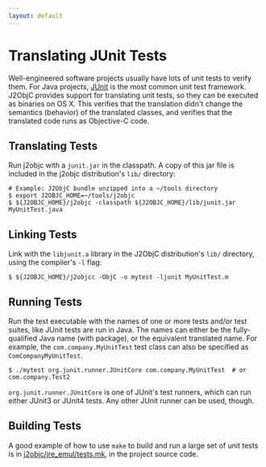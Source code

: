 ```yaml
---
layout: default
---
```


# Translating JUnit Tests

Well-engineered software projects usually have lots of unit tests to verify them. For Java projects, [JUnit](http://junit.sourceforge.net/) is the most common unit test framework.  J2ObjC provides support for translating unit tests, so they can be executed as binaries on OS X. This verifies that the translation didn't change the semantics (behavior) of the translated classes, and verifies that the translated code runs as Objective-C code.

## Translating Tests

Run j2objc with a `junit.jar` in the classpath. A copy of this jar file is included in the j2objc distribution's `lib/` directory:

````
# Example: J2ObjC bundle unzipped into a ~/tools directory
$ export J2OBJC_HOME=~/tools/j2objc
$ ${J2OBJC_HOME}/j2objc -classpath ${J2OBJC_HOME}/lib/junit.jar MyUnitTest.java
````

## Linking Tests

Link with the `libjunit.a` library in the J2ObjC distribution's `lib/` directory, using the compiler's `-l` flag:

````
$ ${J2OBJC_HOME}/j2objcc -ObjC -o mytest -ljunit MyUnitTest.m
````

## Running Tests

Run the test executable with the names of one or more tests and/or test suites, like JUnit tests are run in Java. The names can either be the fully-qualified Java name (with package), or the equivalent translated name. For example, the `com.company.MyUnitTest` test class can also be specified as `ComCompanyMyUnitTest`.

````
$ ./mytest org.junit.runner.JUnitCore com.company.MyUnitTest  # or com.company.Test2
````

`org.junit.runner.JUnitCore` is one of JUnit's test runners, which can run either JUnit3 or JUnit4 tests. Any other JUnit runner can be used, though.

## Building Tests

A good example of how to use `make` to build and run a large set of unit tests is in [j2objc/jre_emul/tests.mk](https://raw.github.com/google/j2objc/master/jre_emul/tests.mk), in the project source code.